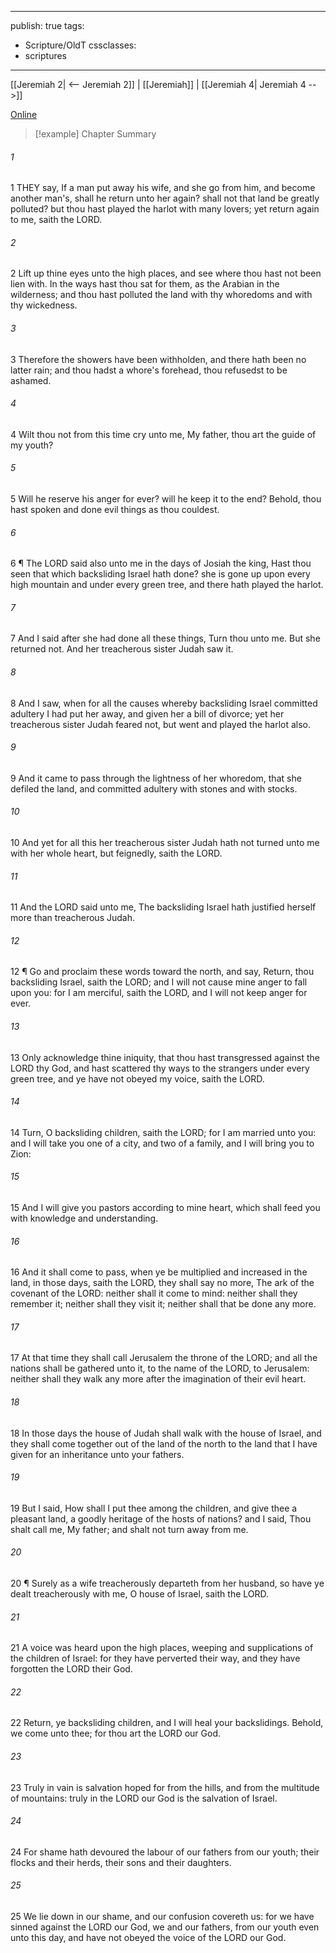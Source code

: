 

---
publish: true
tags:
  - Scripture/OldT
cssclasses:
  - scriptures
---
[[Jeremiah 2| <-- Jeremiah 2]] | [[Jeremiah]] | [[Jeremiah 4| Jeremiah 4 -->]]

[Online](https://churchofjesuschrist.org/study/scriptures/ot/jer/3?lang=eng)

>[!example] Chapter Summary
>
###### 1
1 THEY say, If a man put away his wife, and she go from him, and become another man's, shall he return unto her again?  shall not that land be greatly polluted?  but thou hast played the harlot with many lovers; yet return again to me, saith the LORD.
###### 2
2 Lift up thine eyes unto the high places, and see where thou hast not been lien with.  In the ways hast thou sat for them, as the Arabian in the wilderness; and thou hast polluted the land with thy whoredoms and with thy wickedness.
###### 3
3 Therefore the showers have been withholden, and there hath been no latter rain; and thou hadst a whore's forehead, thou refusedst to be ashamed.
###### 4
4 Wilt thou not from this time cry unto me, My father, thou art the guide of my youth?
###### 5
5 Will he reserve his anger for ever?  will he keep it to the end?  Behold, thou hast spoken and done evil things as thou couldest.
###### 6
6 ¶ The LORD said also unto me in the days of Josiah the king, Hast thou seen that which backsliding Israel hath done?  she is gone up upon every high mountain and under every green tree, and there hath played the harlot.
###### 7
7 And I said after she had done all these things, Turn thou unto me.  But she returned not.  And her treacherous sister Judah saw it.
###### 8
8 And I saw, when for all the causes whereby backsliding Israel committed adultery I had put her away, and given her a bill of divorce; yet her treacherous sister Judah feared not, but went and played the harlot also.
###### 9
9 And it came to pass through the lightness of her whoredom, that she defiled the land, and committed adultery with stones and with stocks.
###### 10
10 And yet for all this her treacherous sister Judah hath not turned unto me with her whole heart, but feignedly, saith the LORD.
###### 11
11 And the LORD said unto me, The backsliding Israel hath justified herself more than treacherous Judah.
###### 12
12 ¶ Go and proclaim these words toward the north, and say, Return, thou backsliding Israel, saith the LORD; and I will not cause mine anger to fall upon you: for I am merciful, saith the LORD, and I will not keep anger for ever.
###### 13
13 Only acknowledge thine iniquity, that thou hast transgressed against the LORD thy God, and hast scattered thy ways to the strangers under every green tree, and ye have not obeyed my voice, saith the LORD.
###### 14
14 Turn, O backsliding children, saith the LORD; for I am married unto you: and I will take you one of a city, and two of a family, and I will bring you to Zion:
###### 15
15 And I will give you pastors according to mine heart, which shall feed you with knowledge and understanding.
###### 16
16 And it shall come to pass, when ye be multiplied and increased in the land, in those days, saith the LORD, they shall say no more, The ark of the covenant of the LORD: neither shall it come to mind: neither shall they remember it; neither shall they visit it; neither shall that be done any more.
###### 17
17 At that time they shall call Jerusalem the throne of the LORD; and all the nations shall be gathered unto it, to the name of the LORD, to Jerusalem: neither shall they walk any more after the imagination of their evil heart.
###### 18
18 In those days the house of Judah shall walk with the house of Israel, and they shall come together out of the land of the north to the land that I have given for an inheritance unto your fathers.
###### 19
19 But I said, How shall I put thee among the children, and give thee a pleasant land, a goodly heritage of the hosts of nations?  and I said, Thou shalt call me, My father; and shalt not turn away from me.
###### 20
20 ¶ Surely as a wife treacherously departeth from her husband, so have ye dealt treacherously with me, O house of Israel, saith the LORD.
###### 21
21 A voice was heard upon the high places, weeping and supplications of the children of Israel: for they have perverted their way, and they have forgotten the LORD their God.
###### 22
22 Return, ye backsliding children, and I will heal your backslidings.  Behold, we come unto thee; for thou art the LORD our God.
###### 23
23 Truly in vain is salvation hoped for from the hills, and from the multitude of mountains: truly in the LORD our God is the salvation of Israel.
###### 24
24 For shame hath devoured the labour of our fathers from our youth; their flocks and their herds, their sons and their daughters.
###### 25
25 We lie down in our shame, and our confusion covereth us: for we have sinned against the LORD our God, we and our fathers, from our youth even unto this day, and have not obeyed the voice of the LORD our God.




